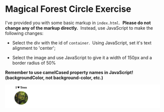 # Magical Forest Circle Exercise

I've provided you with some basic markup in `index.html`.  **Please do not change any of the markup directly.**  Instead, use JavaScript to make the following changes:

-   Select the div with the id of `container`.  Using JavaScript, set it's text alignment to 'center';

-   Select the image and use JavaScript to give it a width of 150px and a border radius of 50%

**Remember to use camelCased property names in JavaScript! (backgroundColor, not background-color, etc.)**

![Solution Output](./image.png)
